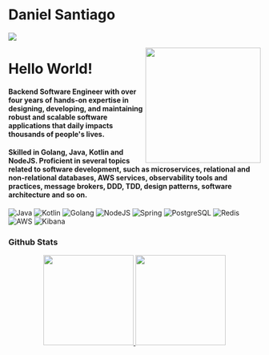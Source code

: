 <h1 align="left">Daniel Santiago</h1>
<div>

<a href="https://www.linkedin.com/in/daniellsantiago" target="_blank"><img loading="lazy" src="https://img.shields.io/badge/-LinkedIn-%230077B5?style=for-the-badge&logo=linkedin&logoColor=white" target="_blank"></a>
</div>

<img align='right' src="https://media.giphy.com/media/M9gbBd9nbDrOTu1Mqx/giphy.gif" width="230">


# Hello World!
#### Backend Software Engineer with over four years of hands-on expertise in designing, developing, and maintaining robust and scalable software applications that daily impacts thousands of people's lives. 

#### Skilled in Golang, Java, Kotlin and NodeJS. Proficient in several topics related to software development, such as microservices, relational and non-relational databases, AWS services, observability tools and practices, message brokers, DDD, TDD, design patterns, software architecture and so on.



![Java](https://img.shields.io/badge/Java-ED8B00?style=for-the-badge&logo=openjdk&logoColor=white)
![Kotlin](https://img.shields.io/badge/Kotlin-0095D5?&style=for-the-badge&logo=kotlin&logoColor=white)
![Golang](https://img.shields.io/badge/Go-00ADD8?style=for-the-badge&logo=go&logoColor=white)
![NodeJS](https://img.shields.io/badge/node.js-6DA55F?style=for-the-badge&logo=node.js&logoColor=white)
![Spring](https://img.shields.io/badge/Spring-6DB33F?style=for-the-badge&logo=spring&logoColor=white)
![PostgreSQL](https://img.shields.io/badge/PostgreSQL-316192?style=for-the-badge&logo=postgresql&logoColor=white)
![Redis](https://img.shields.io/badge/redis-%23DD0031.svg?&style=for-the-badge&logo=redis&logoColor=white)
![AWS](https://img.shields.io/badge/AWS-000.svg?style=for-the-badge&logo=amazon-aws&logoColor=white)
![Kibana](https://img.shields.io/badge/Kibana-005571?style=for-the-badge&logo=Kibana&logoColor=white)

### Github Stats

<p align="center">
<a href="https://github.com/daniellsantiago">
  <img height="180em" src="https://github-readme-stats-eight-theta.vercel.app/api?username=daniellsantiago&show_icons=true&theme=algolia&include_all_commits=true&count_private=true"/>
  <img height="180em" src="https://github-readme-stats-eight-theta.vercel.app/api/top-langs/?username=daniellsantiago&layout=compact&langs_count=8&theme=algolia"/>
</a>
